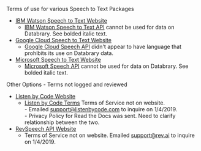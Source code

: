 
Terms of use for various Speech to Text Packages

- [IBM Watson Speech to Text Website](https://www.ibm.com/watson/services/speech-to-text/)     
    - [IBM Watson Speech to Text API](IBM-stt-terms.md) cannot be used for data on Databrary. See bolded italic text.
- [Google Cloud Speech to Text Website](https://cloud.google.com/speech-to-text/)  
   - [Google Cloud Speech API](google-cloud-speech-API.md) didn't appear to have language that prohibits its use on Databrary data.
- [Microsoft Speech to Text Website](https://azure.microsoft.com/en-us/services/cognitive-services/speech-to-text/)  
    - [Microsoft Speech API](microsoft-speech-API.md) cannot be used for data on Databrary. See bolded italic text.


Other Options - Terms not logged and reviewed  

- [Listen by Code Website](http://www.listenbycode.com/)   
    - [Listen by Code Terms](lbc-terms.md) Terms of Service not on website.  
          - Emailed support@listenbycode.com to inquire on 1/4/2019.  
          - Privacy Policy for Read the Docs was sent. Need to clarify relationship between the two.  
- [RevSpeech API Website](https://www.rev.ai/)  
    - Terms of Service not on website. Emailed support@rev.ai to inquire on 1/4/2019.   